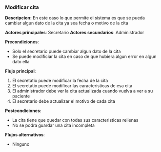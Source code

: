 ### Modificar cita
**Descripcion:** En este caso lo que permite el sistema es que se pueda cambiar algun dato de la cita ya sea fecha o motivo de la cita

**Actores principales**: Secretario
**Actores secundarios**: Administrador

**Precondiciones**: 

* Solo el secretario puede cambiar algun dato de la cita
* Se puede modificiar la cita en caso de que hubiera algun error en algun dato ella

**Flujo principal**:
1. El secretatio puede modificar la fecha de la cita
1. El secretatio puede modificar las caracteristicas de esa cita
1. El administrador debe ver la cita actualizada cuando vuelva a ver a su paciente
1. El secretario debe actualizar el motivo de cada cita 


**Postcondiciones**: 

* La cita tiene que quedar con todas sus caracteristicas rellenas
* No se podra guardar una cita incompleta

**Flujos alternativos**:

* Ninguno
